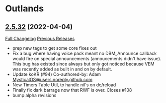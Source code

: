 # <DBM> Outlands

## [2.5.32](https://github.com/DeadlyBossMods/DBM-TBC-Classic/tree/2.5.32) (2022-04-04)
[Full Changelog](https://github.com/DeadlyBossMods/DBM-TBC-Classic/compare/2.5.31...2.5.32) [Previous Releases](https://github.com/DeadlyBossMods/DBM-TBC-Classic/releases)

- prep new tags to get some core fixes out  
- Fix a bug where having voice pack meant no DBM\_Announce callback would fire on special announcements (annoucements didn't have issue). This bug has existed since always but only got noticed because VEM was recently added as built in and on by default.  
- Update koKR (#94) Co-authored-by: Adam <MysticalOS@users.noreply.github.com>  
- New Timers Table Util, to handle nil's on dc/reload  
- Finally fix dark barrage now that RWF is over. Closes #108  
- bump alpha revisions  
